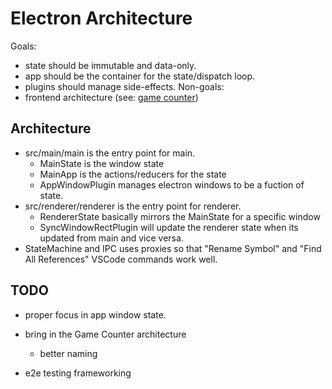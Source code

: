 # Electron Architecture

Goals:
- state should be immutable and data-only.
- app should be the container for the state/dispatch loop.
- plugins should manage side-effects.
Non-goals:
- frontend architecture (see: [game counter](https://github.com/ccorcos/game-counter))

## Architecture

- src/main/main is the entry point for main.
	- MainState is the window state
	- MainApp is the actions/reducers for the state
	- AppWindowPlugin manages electron windows to be a fuction of state.
- src/renderer/renderer is the entry point for renderer.
	- RendererState basically mirrors the MainState for a specific window
	- SyncWindowRectPlugin will update the renderer state when its updated from main and vice versa.
- StateMachine and IPC uses proxies so that "Rename Symbol" and "Find All References" VSCode commands work well.

## TODO
- proper focus in app window state.

- bring in the Game Counter architecture
	- better naming

- e2e testing frameworking

